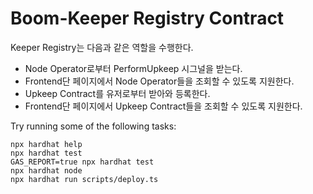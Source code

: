 # Boom-Keeper Registry Contract

Keeper Registry는 다음과 같은 역할을 수행한다.
- Node Operator로부터 PerformUpkeep 시그널을 받는다.
- Frontend단 페이지에서 Node Operator들을 조회할 수 있도록 지원한다.
- Upkeep Contract를 유저로부터 받아와 등록한다.
- Frontend단 페이지에서 Upkeep Contract들을 조회할 수 있도록 지원한다.


Try running some of the following tasks:

```shell
npx hardhat help
npx hardhat test
GAS_REPORT=true npx hardhat test
npx hardhat node
npx hardhat run scripts/deploy.ts
```
